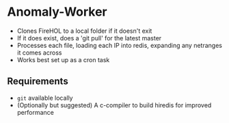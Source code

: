 # Anomaly-Worker

+ Clones FireHOL to a local folder if it doesn't exit
+ If it does exist, does a 'git pull' for the latest master
+ Processes each file, loading each IP into redis, expanding any netranges it comes across
+ Works best set up as a cron task

## Requirements

+ `git` available locally
+ (Optionally but suggested) A c-compiler to build hiredis for improved performance
